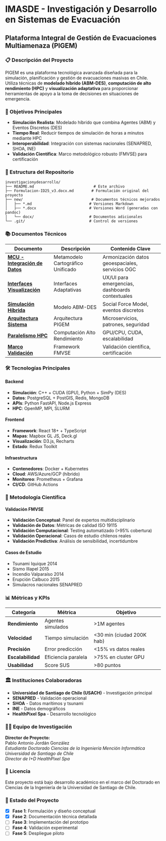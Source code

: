 # IMASDE - Investigación y Desarrollo en Sistemas de Evacuación

## Plataforma Integral de Gestión de Evacuaciones Multiamenaza (PIGEM)

### 📋 Descripción del Proyecto

PIGEM es una plataforma tecnológica avanzada diseñada para la simulación, planificación y gestión de evacuaciones masivas en Chile. Utiliza técnicas de **modelado híbrido (ABM-DES)**, **computación de alto rendimiento (HPC)** y **visualización adaptativa** para proporcionar herramientas de apoyo a la toma de decisiones en situaciones de emergencia.

### 🎯 Objetivos Principales

- **Simulación Realista**: Modelado híbrido que combina Agentes (ABM) y Eventos Discretos (DES)
- **Tiempo Real**: Reducir tiempos de simulación de horas a minutos mediante HPC
- **Interoperabilidad**: Integración con sistemas nacionales (SENAPRED, SHOA, INE)
- **Validación Científica**: Marco metodológico robusto (FMVSE) para certificación

### 📁 Estructura del Repositorio

```
investigacionydesarrollo/
├── README.md                           # Este archivo
├── Formulacion-ID25_v3.docx.md        # Formulación original del proyecto
├── new/                               # Documentos técnicos mejorados
│   ├── *.md                          # Versiones Markdown
│   ├── *.docx                        # Versiones Word (generadas con pandoc)
│   └── docx/                         # Documentos adicionales
└── .git/                             # Control de versiones
```

### 📚 Documentos Técnicos

| **Documento** | **Descripción** | **Contenido Clave** |
|---------------|-----------------|---------------------|
| **[MCU - Integración de Datos](new/integracion_datos_mcu.md)** | Metamodelo Cartográfico Unificado | Armonización datos geoespaciales, servicios OGC |
| **[Interfaces Visualización](new/interfaces_visualizacion_adaptativas.md)** | Interfaces Adaptativas | UX/UI para emergencias, dashboards contextuales |
| **[Simulación Híbrida](new/modelo_simulacion_hibrida.md)** | Modelo ABM-DES | Social Force Model, eventos discretos |
| **[Arquitectura Sistema](new/arquitectura_sistema_pigem.md)** | Arquitectura PIGEM | Microservicios, patrones, seguridad |
| **[Paralelismo HPC](new/estrategia_paralelismo_hpc.md)** | Computación Alto Rendimiento | GPU/CPU, CUDA, escalabilidad |
| **[Marco Validación](new/marco_validacion_fmvse.md)** | Framework FMVSE | Validación científica, certificación |

### 🛠️ Tecnologías Principales

#### **Backend**
- **Simulación**: C++ + CUDA (GPU), Python + SimPy (DES)
- **Datos**: PostgreSQL + PostGIS, Redis, MongoDB
- **APIs**: Python FastAPI, Node.js Express
- **HPC**: OpenMP, MPI, SLURM

#### **Frontend**
- **Framework**: React 18+ + TypeScript
- **Mapas**: Mapbox GL JS, Deck.gl
- **Visualización**: D3.js, Recharts
- **Estado**: Redux Toolkit

#### **Infraestructura**
- **Contenedores**: Docker + Kubernetes
- **Cloud**: AWS/Azure/GCP (híbrido)
- **Monitoreo**: Prometheus + Grafana
- **CI/CD**: GitHub Actions

### 🔬 Metodología Científica

#### **Validación FMVSE**
- **Validación Conceptual**: Panel de expertos multidisciplinario
- **Validación de Datos**: Métricas de calidad ISO 19115
- **Validación Computacional**: Testing automatizado (>95% cobertura)
- **Validación Operacional**: Casos de estudio chilenos reales
- **Validación Predictiva**: Análisis de sensibilidad, incertidumbre

#### **Casos de Estudio**
- Tsunami Iquique 2014
- Sismo Illapel 2015
- Incendio Valparaíso 2014
- Erupción Calbuco 2015
- Simulacros nacionales SENAPRED

### 📊 Métricas y KPIs

| **Categoría** | **Métrica** | **Objetivo** |
|---------------|-------------|--------------|
| **Rendimiento** | Agentes simulados | >1M agentes |
| **Velocidad** | Tiempo simulación | <30 min (ciudad 200K hab) |
| **Precisión** | Error predicción | <15% vs datos reales |
| **Escalabilidad** | Eficiencia paralela | >75% en cluster GPU |
| **Usabilidad** | Score SUS | >80 puntos |

### 🏛️ Instituciones Colaboradoras

- **Universidad de Santiago de Chile (USACH)** - Investigación principal
- **SENAPRED** - Validación operacional
- **SHOA** - Datos marítimos y tsunami
- **INE** - Datos demográficos
- **HealthPixel Spa** - Desarrollo tecnológico

### 👨‍🔬 Equipo de Investigación

**Director de Proyecto:**  
Pablo Antonio Jordán González  
*Estudiante Doctorado Ciencias de la Ingeniería Mención Informática*  
*Universidad de Santiago de Chile*  
*Director de I+D HealthPixel Spa*

### 📄 Licencia

Este proyecto está bajo desarrollo académico en el marco del Doctorado en Ciencias de la Ingeniería de la Universidad de Santiago de Chile.

### 🚀 Estado del Proyecto

- [x] **Fase 1**: Formulación y diseño conceptual
- [x] **Fase 2**: Documentación técnica detallada
- [ ] **Fase 3**: Implementación del prototipo
- [ ] **Fase 4**: Validación experimental
- [ ] **Fase 5**: Despliegue piloto
